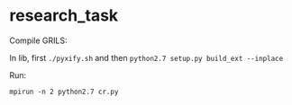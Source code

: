 # research_task
Compile GRILS:

In lib, first
`./pyxify.sh`
and then
`python2.7 setup.py build_ext --inplace`

Run:

`mpirun -n 2 python2.7 cr.py`


